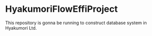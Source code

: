 # HyakumoriFlowEffiProject
This repository is gonna be running to construct database system in Hyakumori Ltd.
